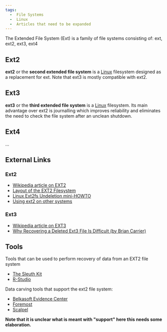 ```yaml
---
tags:
  -  File Systems
  -  Linux
  -  Articles that need to be expanded
---
```

The Extended File System (Ext) is a family of file systems consisting
of: ext, ext2, ext3, ext4

## Ext2

**ext2** or the **second extended file system** is a
[Linux](linux.md) filesystem designed as a replacement for ext.
Note that ext3 is mostly compatible with ext2.

## Ext3

**ext3** or the **third extended file system** is a
[Linux](linux.md) filesystem. Its main advantage over ext2 is
journalling which improves reliability and eliminates the need to check
the file system after an unclean shutdown.

## Ext4

...

## External Links

### Ext2

- [Wikipedia article on EXT2](http://en.wikipedia.org/wiki/Ext2)
- [Layout of the EXT2
  Filesystem](http://www.nongnu.org./ext2-doc/ext2.html)
- [Linux Ext2fs Undeletion
  mini-HOWTO](http://fedora.linuxsir.org/doc/ext2undelete/Ext2fs-Undeletion.html)
- [Using ext2 on other
  systems](http://unixsadm.blogspot.com/2007/11/ext2-filesystem-for-linux-and-solaris.html)

### Ext3

- [Wikipedia article on EXT3](http://en.wikipedia.org/wiki/Ext3)
- [Why Recovering a Deleted Ext3 File Is Difficult (by Brian
  Carrier)](http://linux.sys-con.com/node/117909)

## Tools

Tools that can be used to perform recovery of data from an EXT2 file
system

- [The Sleuth Kit](the_sleuth_kit.md)
- [R-Studio](r-studio.md)

Data carving tools that support the ext2 file system:

- [Belkasoft Evidence Center](belkasoft.md)
- [Foremost](foremost.md)
- [Scalpel](scalpel.md)

<b>Note that it is unclear what is meant with "support" here this needs
some elaboration.</b>
